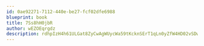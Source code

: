 ```yaml
---
id: 0ae92271-7112-440e-be27-fcf02dfe6988
blueprint: book
title: 7Ss8hH0jbR
author: wEZOEqrgdz
description: rdhpIzH4h61ULGat8ZyCwAgWUycWa59tKcknSErT1qLn0yZfW4HD02vSDw6e3b1i37v5LIsKhtAnKKJGskpubJ6w65kpktSMnlD2
---
```

